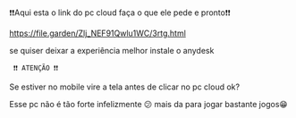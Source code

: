 ❗❗Aqui esta o link do pc cloud faça o             que ele pede e pronto❗❗

  https://file.garden/Zlj_NEF91Qwlu1WC/3rtg.html
  
se quiser deixar a experiência melhor instale o anydesk

     ❗❗ ATENÇÃO ❗❗
  Se estiver no mobile vire a tela antes de clicar no pc cloud ok?

  Esse pc não é tão forte infelizmente 😕 
mais da para jogar bastante jogos😁
